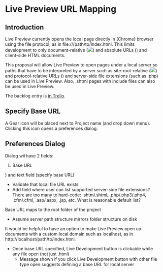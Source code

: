 # Live Preview URL Mapping

## Introduction

Live Preview currently opens the local page directly in (Chrome) browser using the file protocol, as in file:///path/to/index.html. This limits development to only document-relative (<img src="img/photo.jpg" />) and absolute URLs (<script src="http://ajax.googleapis.com/ajax/libs/jquery/1.8.1/jquery.min.js"></script>) and client-side HTML documents.

This proposal will allow Live Preview to open pages under a local server so paths that have to be interpreted by a server such as site-root-relative (<img src="/img/photo.jpg" />) and protocol-relative URLs (<script src="//ajax.googleapis.com/ajax/libs/jquery/1.8.1/jquery.min.js"></script>) and server-side file extensions (such as .php) can be used in Live Preview. Also, .shtml pages with include files can also be used in Live Preview.

The backlog entry is [in Trello](https://trello.com/card/3-url-mapping-for-live-development/4f90a6d98f77505d7940ce88/664).

## Specify Base URL

A Gear icon will be placed next to Project name (and drop down menu). Clicking this icon opens a preferences dialog.

## Preferences Dialog

Dialog wil have 2 fields:

1. Base URL

) and text field (specify base URL)
   * Validate that local file URL exists
   * Add field where user can list supported server-side file extensions? There are too many to hard-code: .shtm/.shtml, .php/.php3/.php4, .cfm/.cfml, .asp/.aspx, .jsp, etc. What is reasonable default list?



Base URL maps to the root folder of the project
   * Assume server path structure mirrors folder structure on disk


It would be helpful to have an option to make Live Preview open up documents with a custom local domain such as localhost, as in http://localhost/path/to/index.html.



* Once base URL specified, Live Development button is clickable while any file open (not just .html)
   * Message shown if you click Live Development button with other file type open suggests defining a base URL for local server



## 